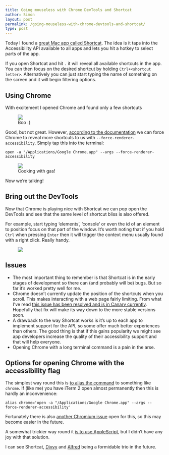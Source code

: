 ```yaml
---
title: Going mouseless with Chrome DevTools and Shortcat
author: Simon
layout: post
permalink: /going-mouseless-with-chrome-devtools-and-shortcat/
type: post
---
```

Today I found a [great Mac app called Shortcat][1]. The idea is it taps into the Accessibility API available to all apps and lets you hit a hotkey to select parts of the app.

If you open Shortcat and hit `.` it will reveal all available shortcuts in the app. You can then focus on the desired shortcut by holding `Ctrl+<shortcut letter>`. Alternatively you can just start typing the name of something on the screen and it will begin filtering options.

## Using Chrome

With excitement I opened Chrome and found only a few shortcuts

<figure class="Figure">
    <a class="Figure-link js-imgPop" href="/assets/images/uploads/2013/06/Screen-Shot-2013-06-08-at-18.44.27.png">
        <img class="Figure-img" src="/assets/images/uploads/2013/06/Screen-Shot-2013-06-08-at-18.44.27.png">
    </a>
    <figcaption class="Figure-caption">
        Boo :(
    </figcaption>
</figure>

Good, but not great. However, [according to the documentation][2] we can force Chrome to reveal more shortcuts to us with `--force-renderer-accessibility`. Simply tap this into the terminal:

    open -a "/Applications/Google Chrome.app" --args --force-renderer-accessibility

<figure class="Figure">
    <a class="Figure-link js-imgPop" href="/assets/images/uploads/2013/06/Screen-Shot-2013-06-08-at-18.46.14.png">
        <img class="Figure-img" src="/assets/images/uploads/2013/06/Screen-Shot-2013-06-08-at-18.46.14.png">
    </a>
    <figcaption class="Figure-caption">
        Cooking with gas!
    </figcaption>
</figure>

Now we&#8217;re talking!

## Bring out the DevTools

Now that Chrome is playing nice with Shortcat we can pop open the DevTools and see that the same level of shortcut bliss is also offered.

For example, start typing &#8216;elements&#8217;, &#8216;console&#8217; or even the id of an element to position focus on that part of the window. It&#8217;s worth noting that if you hold `Ctrl` when pressing `Enter` then it will trigger the context menu usually found with a right click. Really handy.

<figure class="Figure">
    <a class="Figure-link js-imgPop" href="/assets/images/uploads/2013/06/Screen-Shot-2013-06-08-at-19.25.40.png">
        <img class="Figure-img" src="/assets/images/uploads/2013/06/Screen-Shot-2013-06-08-at-19.25.40.png">
    </a>
</figure>

## Issues

*   The most important thing to remember is that Shortcat is in the early stages of development so there can (and probably will be) bugs. But so far it&#8217;s worked pretty well for me.
*   Chrome doesn&#8217;t currently update the position of the shortcuts when you scroll. This makes interacting with a web page fairly limiting. From what I&#8217;ve read [this issue has been resolved and is in Canary currently][3]. Hopefully that fix will make its way down to the more stable versions soon.
*   A drawback to the way Shortcat works is it&#8217;s up to each app to implement support for the API, so some offer much better experiences than others. The good thing is that if this gains popularity we might see app developers increase the quality of their accessibility support and that will help everyone.
*   Opening Chrome with a long terminal command is a pain in the arse.

## Options for opening Chrome with the accessibility flag

The simplest way round this is [to alias the command][4] to something like `chrome`. If (like me) you have iTerm 2 open almost permanently then this is hardly an inconvenience:

    alias chrome='open -a "/Applications/Google Chrome.app" --args --force-renderer-accessibility'

Fortunately there is also [another Chromium issue][5] open for this, so this may become easier in the future.

A somewhat trickier way round it [is to use AppleScript][6], but I didn&#8217;t have any joy with that solution.

I can see Shortcat, [Divvy][7] and [Alfred][8] being a formidable trio in the future.

 [1]: http://shortcatapp.com/
 [2]: http://shortcatapp.com/readme.html
 [3]: https://code.google.com/p/chromium/issues/detail?id=222636
 [4]: http://www.moncefbelyamani.com/create-aliases-in-bash-profile-to-assign-shortcuts-for-common-terminal-commands/
 [5]: https://code.google.com/p/chromium/issues/detail?id=181531
 [6]: http://productforums.google.com/forum/#!msg/chrome/_CnkF0tj6xk/yynqSTnTNnUJ
 [7]: http://mizage.com/divvy/
 [8]: http://www.alfredapp.com/
